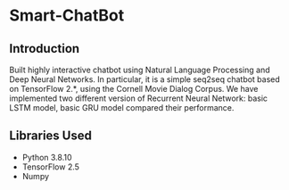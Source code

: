 # Smart-ChatBot
## Introduction
Built highly interactive chatbot using Natural Language Processing and Deep Neural Networks. In particular, it is a simple seq2seq chatbot based on TensorFlow 2.*, using the Cornell Movie Dialog Corpus. We have implemented two different version of Recurrent Neural Network: basic LSTM model, basic GRU model compared their performance.
## Libraries Used
- Python 3.8.10
- TensorFlow 2.5
- Numpy
